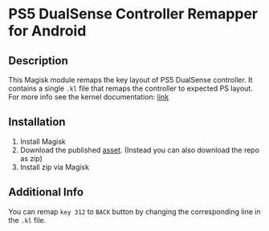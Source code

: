 # PS5 DualSense Controller Remapper for Android

## Description

This Magisk module remaps the key layout of PS5 DualSense controller. It contains a single `.kl` file that remaps the controller to expected PS layout. For more info see the kernel documentation: [link](https://www.kernel.org/doc/Documentation/input/gamepad.txt)

## Installation

1. Install Magisk
2. Download the published [asset](https://github.com/batuhanfaik/dualsense-android-remap/releases/download/0.0.1/DualSenseRemap.zip). (Instead you can also download the repo as zip)
3. Install zip via Magisk

## Additional Info

You can remap `key 312` to `BACK` button by changing the corresponding line in the `.kl` file.
